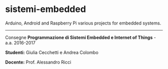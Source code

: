 # sistemi-embedded

Arduino, Android and Raspberry Pi various projects for embedded systems.

<hr>

Consegne <strong>Programmazione di Sistemi Embedded e Internet of Things</strong> - a.a. 2016-2017

<strong>Studenti:</strong> Giulia Cecchetti e Andrea Colombo

<strong>Docente:</strong> Prof. Alessandro Ricci
